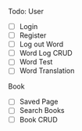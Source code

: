 Todo:
User
- [ ] Login
- [ ] Register
- [ ] Log out
Word
- [ ] Word Log CRUD
- [ ] Word Test
- [ ] Word Translation

Book
- [ ] Saved Page
- [ ] Search Books
- [ ] Book CRUD